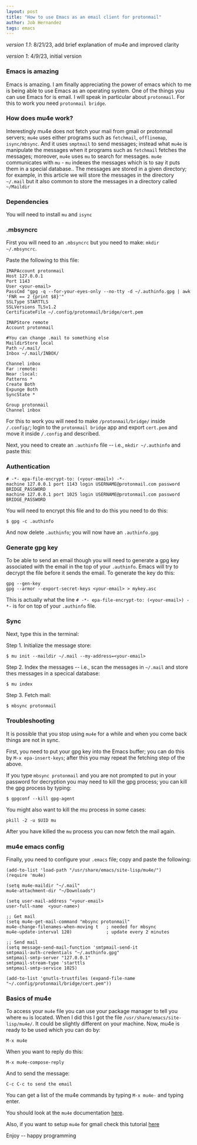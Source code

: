 ```yaml
---
layout: post
title: "How to use Emacs as an email client for protonmail"
author: Job Hernandez
tags: emacs
---
```


*version 1.1*: 8/21/23, add brief explanation of mu4e and improved clarity

*version 1*: 4/9/23, initial version


### Emacs is amazing
Emacs is amazing. I am finally appreciating the power of emacs which to me is being able to use Emacs as an operating system. One of the things you can use Emacs for is email. I will speak in particular about `protonmail`. For this to work you need `protonmail bridge`.

### How does mu4e work?

Interestingly mu4e does not fetch your mail from gmail or protonmail servers; `mu4e` uses either programs such as `fetchmail`, `offlinemap`, `isync/mbsync`. And it uses `smptmail` to send messages; instead what `mu4e` is manipulate the messages when it programs such as `fetchmail` fetches the messages; moreover, `mu4e` uses `mu` to search for messages. `mu4e` communicates with `mu` - `mu` indexes the messages which is to say it puts them in a special database.. The messages are stored in a given directory; for example, in this article we will store the messages in the directory  `~/.mail` but it also common to store the messages in a directory called `~/Maildir`

### Dependencies 
You will need to install `mu` and `isync`

### .mbsyncrc
First you will need to an `.mbsyncrc` but you need to make: `mkdir ~/.mbsyncrc`.

Paste the following to this file:

```
IMAPAccount protonmail
Host 127.0.0.1
Port 1143
User <your-email>
PassCmd "gpg -q --for-your-eyes-only --no-tty -d ~/.authinfo.gpg | awk 'FNR == 2 {print $8}'"
SSLType STARTTLS
SSLVersions TLSv1.2
CertificateFile ~/.config/protonmail/bridge/cert.pem

IMAPStore remote
Account protonmail

#You can change .mail to something else
MaildirStore local
Path ~/.mail/
Inbox ~/.mail/INBOX/

Channel inbox 
Far :remote:
Near :local:
Patterns * 
Create Both
Expunge Both
SyncState *

Group protonmail
Channel inbox
```

For this to work you will need to make `/protonmail/bridge/` inside `/.config/`; login to  the `protonmail bridge` app and export `cert.pem` and move it inside `/.config` and described.

Next, you need to create an `.authinfo` file -- i.e., `mkdir ~/.authinfo` and paste this:

### Authentication
```
# -*- epa-file-encrypt-to: (<your-email>) -*-
machine 127.0.0.1 port 1143 login USERNAME@protonmail.com password BRIDGE_PASSWORD
machine 127.0.0.1 port 1025 login USERNAME@protonmail.com password BRIDGE_PASSWORD
```

You will need to encrypt this file and to do this you need to do this:

```
$ gpg -c .authinfo
```

 And now delete `.authinfo`; you will now have an `.authinfo.gpg`

### Generate gpg key
To be able to send an email though you will need to generate a gpg key associated with the email in the top of your `.authinfo`. Emacs will try to decrypt the file
before it sends the email. To generate the key do this:

```
gpg --gen-key
gpg --armor --export-secret-keys <your-email> > mykey.asc
```

This is actually what the line `# -*- epa-file-encrypt-to: (<your-email>) -*-` is for on top of your `.authinfo` file.

### Sync
Next, type this in the terminal:

Step 1. Initialize the message store:

```
$ mu init --maildir ~/.mail --my-address=<your-email>
```

Step 2. Index the messages -- i.e., scan the messages in `~/.mail` and store thes messages in a specical database:

```
$ mu index
```

Step 3. Fetch mail:

```
$ mbsync protonmail
```

### Troubleshooting

It is possible that you stop using `mu4e` for a while and when you come back things are not in sync.

First, you need to put your gpg key into the Emacs buffer; you can do this by `M-x epa-insert-keys`; after this you may repeat the fetching step of the above.

If you type `mbsync protonmail` and you are not prompted to put in your password for decryption you may need to kill the gpg process; you can kill the gpg process by typing:

```
$ gpgconf --kill gpg-agent
```

You might also want to kill the mu process in some cases:

```
pkill -2 -u $UID mu
```

After you have killed the `mu` process you can now fetch the mail again.

### mu4e emacs config

Finally, you need to configure your `.emacs` file; copy and paste the following:

```
(add-to-list 'load-path "/usr/share/emacs/site-lisp/mu4e/")
(require 'mu4e)

(setq mu4e-maildir "~/.mail"
mu4e-attachment-dir "~/Downloads")

(setq user-mail-address "<your-email>
user-full-name  <your-name>)

;; Get mail
(setq mu4e-get-mail-command "mbsync protonmail"
mu4e-change-filenames-when-moving t   ; needed for mbsync
mu4e-update-interval 120)             ; update every 2 minutes

;; Send mail
(setq message-send-mail-function 'smtpmail-send-it
smtpmail-auth-credentials "~/.authinfo.gpg"
smtpmail-smtp-server "127.0.0.1"
smtpmail-stream-type 'starttls
smtpmail-smtp-service 1025)

(add-to-list 'gnutls-trustfiles (expand-file-name "~/.config/protonmail/bridge/cert.pem"))
```
### Basics of mu4e
To access your `mu4e` file you can use your package manager to tell you where `mu` is located. When I did this I got the file `/usr/share/emacs/site-lisp/mu4e/`. It could be slightly different on your machine.
Now, mu4e is ready to be used which you can do by:

```
M-x mu4e
```

When you want to reply do this:

```
M-x mu4e-compose-reply
```
And to send the message:
```
C-c C-c to send the email
```

You can get a list of the mu4e commands by typing `M-x mu4e-` and typing enter.

You should look at the `mu4e` documentation [here](https://www.djcbsoftware.nl/code/mu/mu4e/index.html#SEC_Contents).

Also, if you want to setup `mu4e` for gmail check this tutorial [here](https://www.djcbsoftware.nl/code/mu/mu4e/Gmail-configuration.html)

Enjoy -- happy programming
